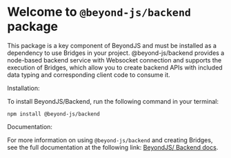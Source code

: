 # Welcome to `@beyond-js/backend` package

This package is a key component of BeyondJS and must be installed as a dependency to use Bridges in your project.
@beyond-js/backend provides a node-based backend service with Websocket connection and supports the execution of
Bridges, which allow you to create backend APIs with included data typing and corresponding client code to consume it.

Installation:

To install BeyondJS/Backend, run the following command in your terminal:

```
npm install @beyond-js/backend
```

Documentation:

For more information on using `@beyond-js/backend` and creating Bridges, see the full documentation at the following
link: [BeyondJS/ Backend docs](https://beyondjs.com/docs/backend/intro).
